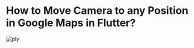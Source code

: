 # How to Move Camera to any Position in Google Maps in Flutter? 

![ply](https://github.com/hossain-eee/Ostad-Module-15-GoogleMap/assets/101991583/bfd7dbc1-09e2-4f60-8278-4cc8b8d53808)


